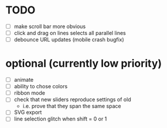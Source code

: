 # TODO

- [ ] make scroll bar more obvious
- [ ] click and drag on lines selects all parallel lines
- [ ] debounce URL updates (mobile crash bugfix)

# optional (currently low priority)
- [ ] animate
- [ ] ability to chose colors
- [ ] ribbon mode
- [ ] check that new sliders reproduce settings of old
	- i.e. prove that they span the same space
- [ ] SVG export
- [ ] line selection glitch when shift = 0 or 1
